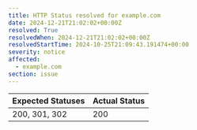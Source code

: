 ```yaml
---
title: HTTP Status resolved for example.com
date: 2024-12-21T21:02:02+00:00Z
resolved: True
resolvedWhen: 2024-12-21T21:02:02+00:00Z
resolvedStartTime: 2024-10-25T21:09:43.191474+00:00
severity: notice
affected:
  - example.com
section: issue
---
```


| Expected Statuses | Actual Status  |
|-------------------|----------------|
| 200, 301, 302 | 200 |
